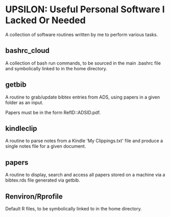 # UPSILON: Useful Personal Software I Lacked Or Needed

A collection of software routines written by me to perform various tasks. 

## bashrc_cloud

A collection of bash run commands, to be sourced in the main .bashrc file and symbolically linked to in the home directory. 

## getbib

A routine to grab/update bibtex entries from ADS, using papers in a given folder as an input. 

Papers must be in the form RefID::ADSID.pdf. 

## kindleclip

A routine to parse notes from a Kindle 'My Clippings.txt' file and produce a single notes file for a given document. 

## papers

A routine to display, search and access all papers stored on a machine via a bibtex.rds file generated via getbib. 

## Renviron/Rprofile

Default R files, to be symbolically linked to in the home directory. 
